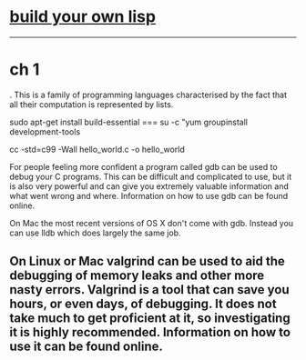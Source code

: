 [build your own lisp](http://www.buildyourownlisp.com/)
===



------------------------------------------------------------------------------------------------------------------------------------
# ch 1

. This is a family of programming languages characterised by the fact that all their computation is represented by lists.






sudo apt-get install build-essential === su -c "yum groupinstall development-tools

cc -std=c99 -Wall hello_world.c -o hello_world



For people feeling more confident a program called gdb can be used to debug your C programs. This can be difficult and complicated to use, but it is also very powerful and can give you extremely valuable information and what went wrong and where. Information on how to use gdb can be found online.

On Mac the most recent versions of OS X don't come with gdb. Instead you can use lldb which does largely the same job.

On Linux or Mac valgrind can be used to aid the debugging of memory leaks and other more nasty errors. Valgrind is a tool that can save you hours, or even days, of debugging. It does not take much to get proficient at it, so investigating it is highly recommended. Information on how to use it can be found online.
------------------------------------------------------------------------------------------------------------------------------------
